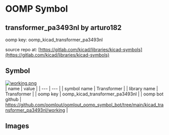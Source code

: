 # OOMP Symbol  
## transformer_pa3493nl  by arturo182  
  
oomp key: oomp_kicad_transformer_pa3493nl  
  
source repo at: [https://gitlab.com/kicad/libraries/kicad-symbols](https://gitlab.com/kicad/libraries/kicad-symbols)  
## Symbol  
  
[![working.png](working_600.png)](working.png)  
| name | value | 
| --- | --- | 
| symbol name | Transformer | 
| library name | Transformer | 
| oomp key | oomp_kicad_transformer_pa3493nl | 
| oomp bot github | https://github.com/oomlout/oomlout_oomp_symbol_bot/tree/main/kicad_transformer_pa3493nl/working | 
## Images  
